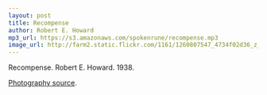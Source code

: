 ```yaml
---
layout: post
title: Recompense
author: Robert E. Howard
mp3_url: https://s3.amazonaws.com/spokenrune/recompense.mp3
image_url: http://farm2.static.flickr.com/1161/1260807547_4734f02d36_z_d.jpg?zz=1
---
```


Recompense.  Robert E. Howard.  1938.

[Photography source](http://www.flickr.com/photos/lunadirimmel/1260807547/).